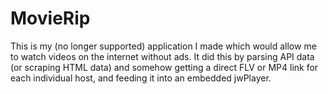 MovieRip
========

This is my (no longer supported) application I made which would allow me to watch videos on the internet without ads. It did this by parsing API data (or scraping HTML data) and somehow getting a direct FLV or MP4 link for each individual host, and feeding it into an embedded jwPlayer.
